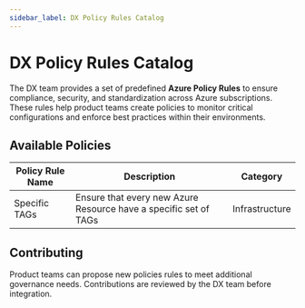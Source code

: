 ```yaml
---
sidebar_label: DX Policy Rules Catalog
---
```


# DX Policy Rules Catalog

The DX team provides a set of predefined **Azure Policy Rules** to ensure
compliance, security, and standardization across Azure subscriptions. These
rules help product teams create policies to monitor critical configurations and
enforce best practices within their environments.

## Available Policies

| Policy Rule Name | Description                                                      | Category       |
| ---------------- | ---------------------------------------------------------------- | -------------- |
| Specific TAGs    | Ensure that every new Azure Resource have a specific set of TAGs | Infrastructure |

## Contributing

Product teams can propose new policies rules to meet additional governance
needs. Contributions are reviewed by the DX team before integration.
